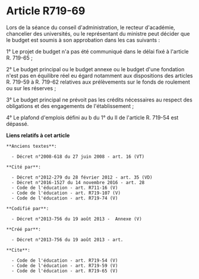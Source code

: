 # Article R719-69

Lors de la séance du conseil d'administration, le recteur d'académie, chancelier des universités, ou le représentant du
ministre peut décider que le budget est soumis à son approbation dans les cas suivants : 

1° Le projet de budget n'a pas été communiqué dans le délai fixé à l'article R. 719-65 ; 

2° Le budget principal ou le budget annexe ou le budget d'une fondation n'est pas en équilibre réel eu égard notamment aux
dispositions des articles R. 719-59 à R. 719-62 relatives aux prélèvements sur le fonds de roulement ou sur les réserves ; 

3° Le budget principal ne prévoit pas les crédits nécessaires au respect des obligations et des engagements de
l'établissement ; 

4° Le plafond d'emplois défini au b du 1° du II de l'article R. 719-54 est dépassé.

**Liens relatifs à cet article**

	**Anciens textes**:

	  - Décret n°2008-618 du 27 juin 2008 - art. 16 (VT)

	**Cité par**:

	  - Décret n°2012-279 du 28 février 2012 - art. 35 (VD)
	  - Décret n°2016-1527 du 14 novembre 2016 - art. 28
	  - Code de l'éducation - art. R711-16 (V)
	  - Code de l'éducation - art. R719-107 (V)
	  - Code de l'éducation - art. R719-74 (V)

	**Codifié par**:

	  - Décret n°2013-756 du 19 août 2013 -  Annexe (V)

	**Créé par**:

	  - Décret n°2013-756 du 19 août 2013 - art.

	**Cite**:

	  - Code de l'éducation - art. R719-54 (V)
	  - Code de l'éducation - art. R719-59 (V)
	  - Code de l'éducation - art. R719-65 (V)
